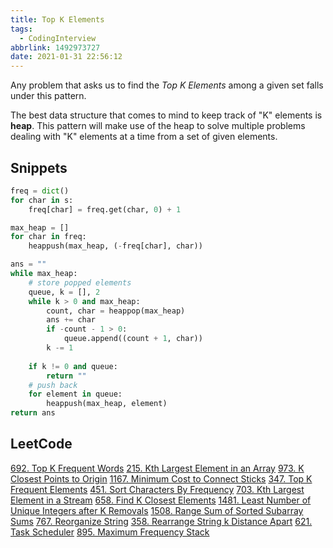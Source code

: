 ```yaml
---
title: Top K Elements
tags:
  - CodingInterview
abbrlink: 1492973727
date: 2021-01-31 22:56:12
---
```

Any problem that asks us to find the _Top K Elements_ among a given set falls under this pattern.

The best data structure that comes to mind to keep track of "K" elements is **heap**. This pattern will make use of the heap to solve multiple problems dealing with "K" elements at a time from a set of given elements.

## Snippets
```python
freq = dict()
for char in s:
    freq[char] = freq.get(char, 0) + 1

max_heap = []
for char in freq:
    heappush(max_heap, (-freq[char], char))

ans = ""
while max_heap:
    # store popped elements
    queue, k = [], 2
    while k > 0 and max_heap:
        count, char = heappop(max_heap)
        ans += char
        if -count - 1 > 0:
            queue.append((count + 1, char))
        k -= 1
    
    if k != 0 and queue:
        return ""
    # push back
    for element in queue:
        heappush(max_heap, element)
return ans
```

## LeetCode
[692. Top K Frequent Words](https://leetcode.com/problems/top-k-frequent-words/)
[215. Kth Largest Element in an Array](https://leetcode.com/problems/kth-largest-element-in-an-array/)
[973. K Closest Points to Origin](https://leetcode.com/problems/k-closest-points-to-origin/)
[1167. Minimum Cost to Connect Sticks](https://leetcode.com/problems/minimum-cost-to-connect-sticks/)
[347. Top K Frequent Elements](https://leetcode.com/problems/top-k-frequent-elements/)
[451. Sort Characters By Frequency](https://leetcode.com/problems/sort-characters-by-frequency/)
[703. Kth Largest Element in a Stream](https://leetcode.com/problems/kth-largest-element-in-a-stream/)
[658. Find K Closest Elements](https://leetcode.com/problems/find-k-closest-elements/)
[1481. Least Number of Unique Integers after K Removals](https://leetcode.com/problems/least-number-of-unique-integers-after-k-removals/)
[1508. Range Sum of Sorted Subarray Sums](https://leetcode.com/problems/range-sum-of-sorted-subarray-sums/)
[767. Reorganize String](https://leetcode.com/problems/reorganize-string/)
[358. Rearrange String k Distance Apart](https://leetcode.com/problems/rearrange-string-k-distance-apart/)
[621. Task Scheduler](https://leetcode.com/problems/task-scheduler/)
[895. Maximum Frequency Stack](https://leetcode.com/problems/maximum-frequency-stack/)
